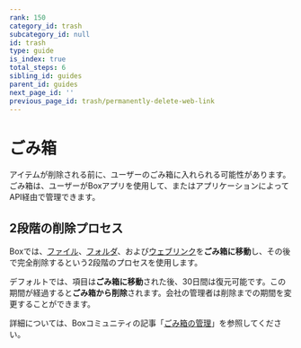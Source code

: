 ```yaml
---
rank: 150
category_id: trash
subcategory_id: null
id: trash
type: guide
is_index: true
total_steps: 6
sibling_id: guides
parent_id: guides
next_page_id: ''
previous_page_id: trash/permanently-delete-web-link
---
```

# ごみ箱

アイテムが削除される前に、ユーザーのごみ箱に入れられる可能性があります。ごみ箱は、ユーザーがBoxアプリを使用して、またはアプリケーションによってAPI経由で管理できます。

## 2段階の削除プロセス

Boxでは、[ファイル][files]、[フォルダ][folders]、および[ウェブリンク][web links]を**ごみ箱に移動**し、その後で完全削除するという2段階のプロセスを使用します。

デフォルトでは、項目は**ごみ箱に移動**された後、30日間は復元可能です。この期間が経過すると**ごみ箱から削除**されます。会社の管理者は削除までの期間を変更することができます。

詳細については、Boxコミュニティの記事「[ごみ箱の管理][Managing Trash]」を参照してください。

[files]: https://box.dev/en/reference/resources/file/

[folders]: https://box.dev/en/reference/resources/folder/

[web links]: https://box.dev/en/reference/resources/web-link/

[Managing Trash]: https://community.box.com/t5/Managing-Files-and-Folders/Manage-Trash/ta-p/19212
